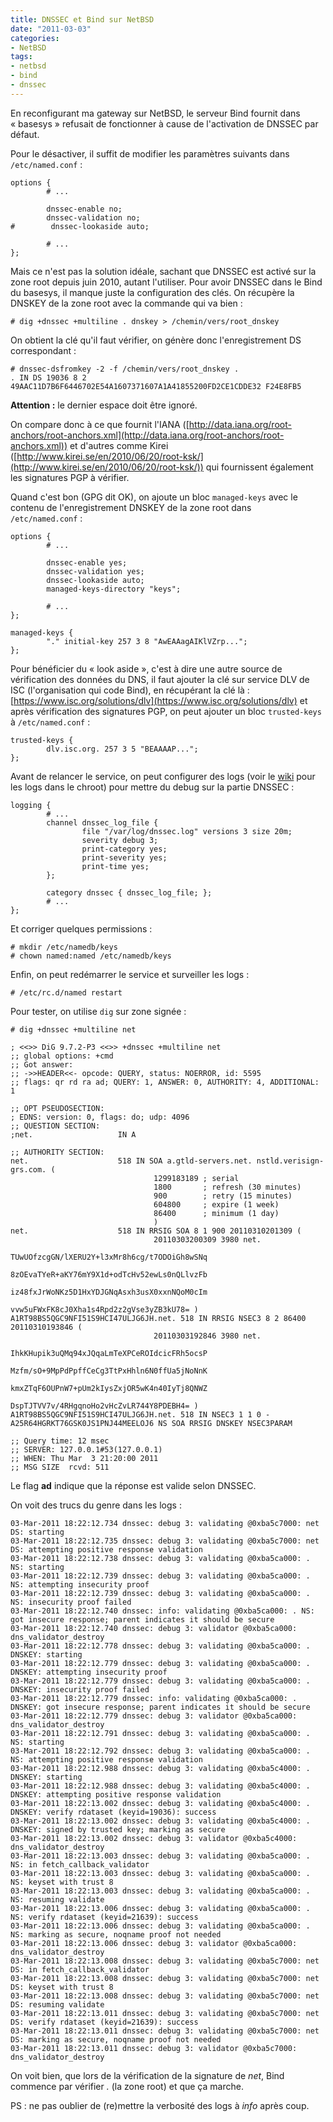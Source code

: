 ```yaml
---
title: DNSSEC et Bind sur NetBSD
date: "2011-03-03"
categories:
- NetBSD
tags:
- netbsd
- bind
- dnssec
---
```


En reconfigurant ma gateway sur NetBSD, le serveur Bind fournit dans
« basesys » refusait de fonctionner à cause de l'activation de DNSSEC
par défaut.

<!--more-->

Pour le désactiver, il suffit de modifier les paramètres
suivants dans `/etc/named.conf` :

    
    options {
            # ...
    
            dnssec-enable no;
            dnssec-validation no;
    #        dnssec-lookaside auto;
    
            # ...
    };
    

Mais ce n'est pas la solution idéale, sachant que DNSSEC est activé sur
la zone root depuis juin 2010, autant l'utiliser. Pour avoir DNSSEC dans
le Bind du basesys, il manque juste la configuration des clés. On
récupère la DNSKEY de la zone root avec la commande qui va bien :

    
    # dig +dnssec +multiline . dnskey > /chemin/vers/root_dnskey
    

On obtient la clé qu'il faut vérifier, on génère donc l'enregistrement
DS correspondant :

    
    # dnssec-dsfromkey -2 -f /chemin/vers/root_dnskey .
    . IN DS 19036 8 2 49AAC11D7B6F6446702E54A1607371607A1A41855200FD2CE1CDDE32 F24E8FB5
    

**Attention :** le dernier espace doit être ignoré.

On compare donc à ce que fournit l'IANA
([http://data.iana.org/root-anchors/root-anchors.xml](http://data.iana.org/root-anchors/root-anchors.xml)) et d'autres
comme Kirei ([http://www.kirei.se/en/2010/06/20/root-ksk/](http://www.kirei.se/en/2010/06/20/root-ksk/)) qui
fournissent également les signatures PGP à vérifier.

Quand c'est bon (GPG dit OK), on ajoute un bloc `managed-keys` avec le
contenu de l'enregistrement DNSKEY de la zone root dans
`/etc/named.conf` :

    
    options {
            # ...
    
            dnssec-enable yes;
            dnssec-validation yes;
            dnssec-lookaside auto;
            managed-keys-directory "keys";
    
            # ...
    };
    
    managed-keys {
            "." initial-key 257 3 8 "AwEAAagAIKlVZrp...";
    };
    

Pour bénéficier du « look aside », c'est à dire une autre source de
vérification des données du DNS, il faut ajouter la clé sur service DLV
de ISC (l'organisation qui code Bind), en récupérant la clé là :
[https://www.isc.org/solutions/dlv](https://www.isc.org/solutions/dlv) et après vérification des
signatures PGP, on peut ajouter un bloc `trusted-keys` à
`/etc/named.conf` :

    
    trusted-keys {
            dlv.isc.org. 257 3 5 "BEAAAAP...";
    };
    

Avant de relancer le service, on peut configurer des logs (voir le
[wiki](http://wiki.orgrim.net/netbsd/named#configurer-les-logs) pour les logs dans le chroot) pour mettre du debug sur la
partie DNSSEC :

    
    logging {
            # ...
            channel dnssec_log_file {
                    file "/var/log/dnssec.log" versions 3 size 20m;
                    severity debug 3;
                    print-category yes;
                    print-severity yes;
                    print-time yes;
            };
    
            category dnssec { dnssec_log_file; };
            # ...
    };
    

Et corriger quelques permissions :

    
    # mkdir /etc/namedb/keys
    # chown named:named /etc/namedb/keys
    

Enfin, on peut redémarrer le service et surveiller les logs :

    
    # /etc/rc.d/named restart
    

Pour tester, on utilise `dig` sur zone signée :

    
    # dig +dnssec +multiline net
    
    ; <<>> DiG 9.7.2-P3 <<>> +dnssec +multiline net
    ;; global options: +cmd
    ;; Got answer:
    ;; ->>HEADER<<- opcode: QUERY, status: NOERROR, id: 5595
    ;; flags: qr rd ra ad; QUERY: 1, ANSWER: 0, AUTHORITY: 4, ADDITIONAL: 1
    
    ;; OPT PSEUDOSECTION:
    ; EDNS: version: 0, flags: do; udp: 4096
    ;; QUESTION SECTION:
    ;net.                   IN A
    
    ;; AUTHORITY SECTION:
    net.                    518 IN SOA a.gtld-servers.net. nstld.verisign-grs.com. (
                                    1299183189 ; serial
                                    1800       ; refresh (30 minutes)
                                    900        ; retry (15 minutes)
                                    604800     ; expire (1 week)
                                    86400      ; minimum (1 day)
                                    )
    net.                    518 IN RRSIG SOA 8 1 900 20110310201309 (
                                    20110303200309 3980 net.
                                    TUwUOfzcgGN/lXERU2Y+l3xMr8h6cg/t7ODOiGh8wSNq
                                    8zOEvaTYeR+aKY76mY9X1d+odTcHv52ewLs0nQLlvzFb
                                    iz48fxJrWoNKz5D1HxYDJGNqAsxh3usX0xxnNQoM0cIm
                                    vvw5uFWxFK8cJ0Xha1s4Rpd2z2gVse3yZB3kU78= )
    A1RT98BS5QGC9NFI51S9HCI47ULJG6JH.net. 518 IN RRSIG NSEC3 8 2 86400 20110310193846 (
                                    20110303192846 3980 net.
                                    IhkKHupik3uQMq94xJQqaLmTeXPCeROIdcicFRh5ocsP
                                    Mzfm/sO+9MpPdPpffCeCg3TtPxHhln6N0ffUa5jNoNnK
                                    kmxZTqF6OUPnW7+pUm2kIysZxjOR5wK4n40IyTj8QNWZ
                                    DspTJTVV7v/4RHgqnoHo2vHcZvLR744Y8PDEBH4= )
    A1RT98BS5QGC9NFI51S9HCI47ULJG6JH.net. 518 IN NSEC3 1 1 0 - A25R64HGRKT76GSK0JS1PNJ44MEELOJ6 NS SOA RRSIG DNSKEY NSEC3PARAM
    
    ;; Query time: 12 msec
    ;; SERVER: 127.0.0.1#53(127.0.0.1)
    ;; WHEN: Thu Mar  3 21:20:00 2011
    ;; MSG SIZE  rcvd: 511
    
    

Le flag **ad** indique que la réponse est valide selon DNSSEC.

On voit des trucs du genre dans les logs :

    
    03-Mar-2011 18:22:12.734 dnssec: debug 3: validating @0xba5c7000: net DS: starting
    03-Mar-2011 18:22:12.735 dnssec: debug 3: validating @0xba5c7000: net DS: attempting positive response validation
    03-Mar-2011 18:22:12.738 dnssec: debug 3: validating @0xba5ca000: . NS: starting
    03-Mar-2011 18:22:12.739 dnssec: debug 3: validating @0xba5ca000: . NS: attempting insecurity proof
    03-Mar-2011 18:22:12.739 dnssec: debug 3: validating @0xba5ca000: . NS: insecurity proof failed
    03-Mar-2011 18:22:12.740 dnssec: info: validating @0xba5ca000: . NS: got insecure response; parent indicates it should be secure
    03-Mar-2011 18:22:12.740 dnssec: debug 3: validator @0xba5ca000: dns_validator_destroy
    03-Mar-2011 18:22:12.778 dnssec: debug 3: validating @0xba5ca000: . DNSKEY: starting
    03-Mar-2011 18:22:12.779 dnssec: debug 3: validating @0xba5ca000: . DNSKEY: attempting insecurity proof
    03-Mar-2011 18:22:12.779 dnssec: debug 3: validating @0xba5ca000: . DNSKEY: insecurity proof failed
    03-Mar-2011 18:22:12.779 dnssec: info: validating @0xba5ca000: . DNSKEY: got insecure response; parent indicates it should be secure
    03-Mar-2011 18:22:12.779 dnssec: debug 3: validator @0xba5ca000: dns_validator_destroy
    03-Mar-2011 18:22:12.791 dnssec: debug 3: validating @0xba5ca000: . NS: starting
    03-Mar-2011 18:22:12.792 dnssec: debug 3: validating @0xba5ca000: . NS: attempting positive response validation
    03-Mar-2011 18:22:12.988 dnssec: debug 3: validating @0xba5c4000: . DNSKEY: starting
    03-Mar-2011 18:22:12.988 dnssec: debug 3: validating @0xba5c4000: . DNSKEY: attempting positive response validation
    03-Mar-2011 18:22:13.002 dnssec: debug 3: validating @0xba5c4000: . DNSKEY: verify rdataset (keyid=19036): success
    03-Mar-2011 18:22:13.002 dnssec: debug 3: validating @0xba5c4000: . DNSKEY: signed by trusted key; marking as secure
    03-Mar-2011 18:22:13.002 dnssec: debug 3: validator @0xba5c4000: dns_validator_destroy
    03-Mar-2011 18:22:13.003 dnssec: debug 3: validating @0xba5ca000: . NS: in fetch_callback_validator
    03-Mar-2011 18:22:13.003 dnssec: debug 3: validating @0xba5ca000: . NS: keyset with trust 8
    03-Mar-2011 18:22:13.003 dnssec: debug 3: validating @0xba5ca000: . NS: resuming validate
    03-Mar-2011 18:22:13.006 dnssec: debug 3: validating @0xba5ca000: . NS: verify rdataset (keyid=21639): success
    03-Mar-2011 18:22:13.006 dnssec: debug 3: validating @0xba5ca000: . NS: marking as secure, noqname proof not needed
    03-Mar-2011 18:22:13.006 dnssec: debug 3: validator @0xba5ca000: dns_validator_destroy
    03-Mar-2011 18:22:13.008 dnssec: debug 3: validating @0xba5c7000: net DS: in fetch_callback_validator
    03-Mar-2011 18:22:13.008 dnssec: debug 3: validating @0xba5c7000: net DS: keyset with trust 8
    03-Mar-2011 18:22:13.008 dnssec: debug 3: validating @0xba5c7000: net DS: resuming validate
    03-Mar-2011 18:22:13.011 dnssec: debug 3: validating @0xba5c7000: net DS: verify rdataset (keyid=21639): success
    03-Mar-2011 18:22:13.011 dnssec: debug 3: validating @0xba5c7000: net DS: marking as secure, noqname proof not needed
    03-Mar-2011 18:22:13.011 dnssec: debug 3: validator @0xba5c7000: dns_validator_destroy
    

On voit bien, que lors de la vérification de la signature de *net*, Bind
commence par vérifier *.* (la zone root) et que ça marche.

PS : ne pas oublier de (re)mettre la verbosité des logs à *info* après
coup.

[http://data.iana.org/root-anchors/root-anchors.xml]: http://data.iana.org/root-anchors/root-anchors.xml
[http://www.kirei.se/en/2010/06/20/root-ksk/]: http://www.kirei.se/en/2010/06/20/root-ksk/
[https://www.isc.org/solutions/dlv]: https://www.isc.org/solutions/dlv
[wiki]: http://wiki.orgrim.net/netbsd/named#configurer-les-logs
